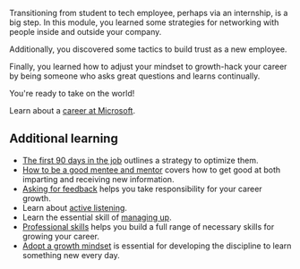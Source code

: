 Transitioning from student to tech employee, perhaps via an internship, is a big step. In this module, you learned some strategies for networking with people inside and outside your company. 

Additionally, you discovered some tactics to build trust as a new employee. 

Finally, you learned how to adjust your mindset to growth-hack your career by being someone who asks great questions and learns continually. 

You're ready to take on the world! 

Learn about a [career at Microsoft](https://careers.microsoft.com). 

## Additional learning

- [The first 90 days in the job](https://www.linkedin.com/learning/strategies-for-your-first-90-days-in-a-new-job) outlines a strategy to optimize them.
- [How to be a good mentee and mentor](https://www.linkedin.com/learning/how-to-be-a-good-mentee-and-mentor/the-power-of-mentoring?u=3322) covers how to get good at both imparting and receiving new information.
- [Asking for feedback](https://www.linkedin.com/learning/asking-for-feedback-as-an-employee/why-you-should-ask-for-feedback?u=3322) helps you take responsibility for your career growth.
- Learn about [active listening](https://www.linkedin.com/learning/search?keywords=active%20listeninng&u=3322).
- Learn the essential skill of [managing up](https://www.linkedin.com/learning/succeeding-in-a-new-role-by-managing-up/edward-norton-on-overcoming-obstacles?u=3322).
- [Professional skills](https://www.linkedin.com/learning/paths/master-in-demand-professional-soft-skills?u=3322) helps you build a full range of necessary skills for growing your career. 
- [Adopt a growth mindset](https://www.linkedin.com/learning/cultivating-a-growth-mindset) is essential for developing the discipline to learn something new every day.
